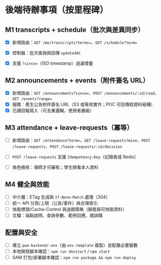 # 後端待辦事項（按里程碑）

## M1 transcripts + schedule（批次與差異同步）
- [x] 新增路由：`GET /me/transcripts?terms=`、`GET /schedule?term=`
 - [x] 控制器：批次查詢與回傳 `updatedAt`
 - [x] 支援 `?since=`（ISO timestamp）過濾增量
 

## M2 announcements + events（附件簽名 URL）
- [x] 新增路由：`GET /announcements?since=`、`POST /announcements/:id/read`、`GET /events?range=`
- [x] 服務：產生公告附件簽名 URL（S3 或等效實作；POC 可回傳假資料結構）
- [x] 已讀回報寫入（可去重邏輯，使用者層級）

## M3 attendance + leave-requests（冪等）
- [ ] 新增路由：`GET /attendance?term=`、`GET /leave-requests?mine`、`POST /leave-requests`、`POST /leave-requests/:id/decision`
- [ ] `POST /leave-requests` 支援 `Idempotency-Key`（記錄表或 Redis）
- [ ] 角色檢核：導師才可審核；學生限看本人資料
 

## M4 健全與效能
- [ ] 中介層：ETag 生成與 `If-None-Match` 處理（304）
- [ ] 統一 API 分頁/上限（公告/事件）與合理索引
- [ ] 快取標頭/Cache-Control 與過期策略（靜態與可快取資料）
- [ ] 文檔：端點說明、查詢參數、範例回應、錯誤碼

## 配置與安全
- [ ] 建立 `pwa-backend/.env`（由 `env.template` 複製）並配置必要變數
- [ ] 本地開發腳本確認：`npm run devstart` / `npm start`
- [ ] SAM 打包/部署腳本確認：`npm run package && npm run deploy`
